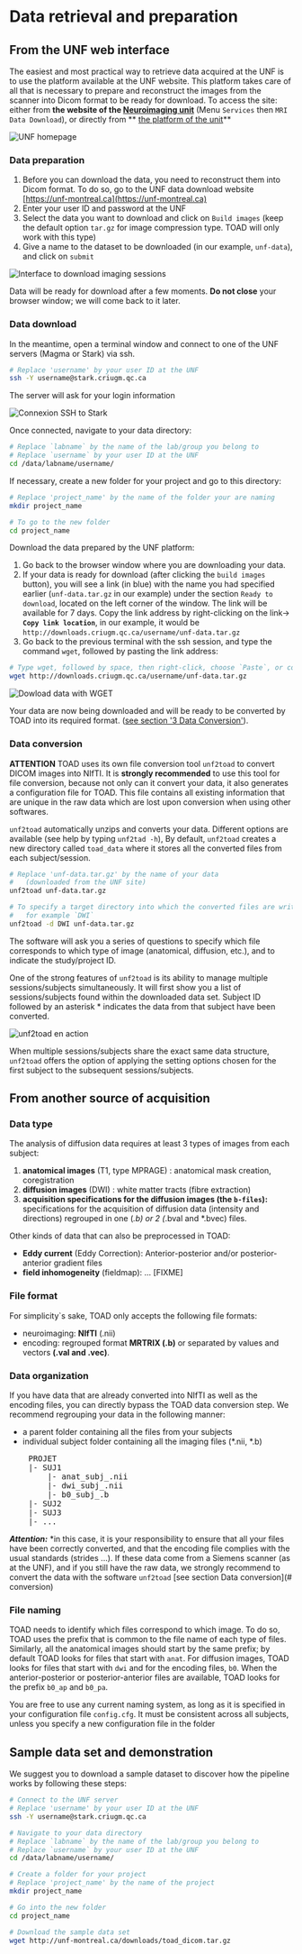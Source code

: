 # Data retrieval and preparation 

## From the UNF web interface
The easiest and most practical way to retrieve data acquired at the UNF is to use the platform available at the UNF website. This platform takes care of all that is necessary to prepare and reconstruct the images from the scanner into Dicom format to be ready for download. To access the site: either from **the website of the [Neuroimaging unit](http://www.unf-montreal.ca)** (Menu `Services` then `MRI Data Download`), or directly from ** [the platform of the unit](https://unf-montreal.ca)**

![UNF homepage](../figs/unf_website_home.png)

### Data preparation

1. Before you can download the data, you need to reconstruct them into Dicom format. To do so, go to the UNF data download website [https://unf-montreal.ca](https://unf-montreal.ca)
2. Enter your user ID and password at the UNF
3. Select the data you want to download and click on `Build images` (keep the default option `tar.gz` for image compression type. TOAD will only work with this type)
4. Give a name to the dataset to be downloaded (in our example, `unf-data`), and click on `submit`

![Interface to download imaging sessions](../figs/unf_get_data.png)

Data will be ready for download after a few moments.
**Do not close** your browser window; we will come back to it later.

### Data download

In the meantime, open a terminal window and connect to one of the UNF servers (Magma or Stark) via ssh.

~~~bash
# Replace 'username' by your user ID at the UNF
ssh -Y username@stark.criugm.qc.ca
~~~ 
 
The server will ask for your login information 

![Connexion SSH to Stark](../figs/terminal_ssh.png)

Once connected, navigate to your data directory:

~~~bash
# Replace `labname` by the name of the lab/group you belong to
# Replace `username` by your user ID at the UNF
cd /data/labname/username/
~~~

If necessary, create a new folder for your project and go to this directory:

~~~bash
# Replace 'project_name' by the name of the folder your are naming
mkdir project_name

# To go to the new folder
cd project_name
~~~

Download the data prepared by the UNF platform:

1. Go back to the browser window where you are downloading your data.
2. If your data is ready for download (after clicking the `build images` button), you will see a link (in blue) with the name you had specified earlier (`unf-data.tar.gz` in our example) under the section `Ready to download`, located on the left corner of the window. The link will be available for 7 days.
Copy the link address by right-clicking on the link-> **`Copy link location`**, in our example, it would be `http://downloads.criugm.qc.ca/username/unf-data.tar.gz`
3. Go back to the previous terminal with the ssh session, and type the command `wget`, followed by pasting the link address:

~~~bash
# Type wget, followed by space, then right-click, choose `Paste`, or control-shift-v
wget http://downloads.criugm.qc.ca/username/unf-data.tar.gz
~~~

![Dowload data with WGET](../figs/terminal_wget.png)

Your data are now being downloaded and will be ready to be converted by TOAD into its required format. ([see section '3 Data Conversion'](#conversion)).

### <a name=conversion></a>Data conversion
**ATTENTION**
TOAD uses its own file conversion tool `unf2toad` to convert DICOM images into NIfTI.
It is **strongly recommended** to use this tool for file conversion, because not only can it convert your data, it also generates a configuration file for TOAD. 
This file contains all existing information that are unique in the raw data which are lost upon conversion when using other softwares.

`unf2toad` automatically unzips and converts your data. 
Different options are available (see help by typing `unf2tad -h`), 
By default, `unf2toad` creates a new directory called `toad_data` where it stores all the converted files from each subject/session.

~~~bash
# Replace 'unf-data.tar.gz' by the name of your data
#   (downloaded from the UNF site)
unf2toad unf-data.tar.gz

# To specify a target directory into which the converted files are written
#   for example `DWI`
unf2toad -d DWI unf-data.tar.gz
~~~

The software will ask you a series of questions to specify which file corresponds to which type of image (anatomical, diffusion, etc.), and to indicate the study/project ID. 

One of the strong features of `unf2toad` is its ability to manage multiple sessions/subjects simultaneously. It will first show you a list of sessions/subjects found within the downloaded data set. Subject ID followed by an asterisk * indicates the data from that subject have been converted. 

![unf2toad en action](../figs/terminal_convert_subjects.png)

When multiple sessions/subjects share the exact same data structure, `unf2toad` offers the option of applying the setting options chosen for the first subject to the subsequent sessions/subjects.

<!-- FIXME Add screenshot identical type -->


## From another source of acquisition 

### Data type

The analysis of diffusion data requires at least 3 types of images from each subject: 

1. **anatomical images** (T1, type MPRAGE) : anatomical mask creation, coregistration
2. **diffusion images** (DWI) : white matter tracts (fibre extraction)
3. **acquisition specifications for the diffusion images (the `b-files`):** specifications for the acquisition of diffusion data (intensity and directions) regrouped in one (*.b) or 2 (*.bval and *.bvec) files.

Other kinds of data that can also be preprocessed in TOAD:

- **Eddy current** (Eddy Correction): Anterior-posterior and/or posterior-anterior gradient files
- **field inhomogeneity** (fieldmap): ... [FIXME]

### File format

For simplicity`s sake, TOAD only accepts the following file formats:

- neuroimaging: **NIfTI** (.nii) 
- encoding:  regrouped format **MRTRIX (.b)** or separated by values and vectors **(.val and .vec)**.

### Data organization

If you have data that are already converted into NIfTI as well as the encoding files, you can directly bypass the TOAD data conversion step. We recommend regrouping your data in the following manner:

- a parent folder containing all the files from your subjects
- individual subject folder containing all the imaging files (\*.nii, \*.b)

<pre>
    PROJET  
    |- SUJ1  
        |- anat_subj_.nii  
        |- dwi_subj_.nii  
        |- b0_subj_.b  
    |- SUJ2  
    |- SUJ3  
    |- ...  
</pre>
    
***Attention:*** *in this case, it is your responsibility to ensure that all your files have been correctly converted, and that the encoding file complies with the usual standards (strides ...).
If these data come from a Siemens scanner (as at the UNF), and if you still have the raw data, we strongly recommend to convert the data with the software `unf2toad` [see section Data conversion](# conversion)


### File naming
TOAD needs to identify which files correspond to which image. 
To do so, TOAD uses the prefix that is common to the file name of each type of files. Similarly, all the anatomical images should start by the same prefix; by default TOAD looks for files that start with `anat`.
For diffusion images, TOAD looks for files that start with `dwi` and for the encoding files, `b0`.
When the anterior-posterior or posterior-anterior files are available, TOAD looks for the prefix `b0_ap` and `b0_pa`.

You are free to use any current naming system, as long as it is specified in your configuration file `config.cfg`.
It must be consistent across all subjects, unless you specify a new configuration file in the folder


## Sample data set and demonstration

We suggest you to download a sample dataset to discover how the pipeline works by following these steps:

~~~bash
# Connect to the UNF server
# Replace 'username' by your user ID at the UNF
ssh -Y username@stark.criugm.qc.ca

# Navigate to your data directory
# Replace `labname` by the name of the lab/group you belong to
# Replace `username` by your user ID at the UNF
cd /data/labname/username/

# Create a folder for your project
# Replace 'project_name' by the name of the project
mkdir project_name

# Go into the new folder
cd project_name

# Download the sample data set
wget http://unf-montreal.ca/downloads/toad_dicom.tar.gz
~~~
